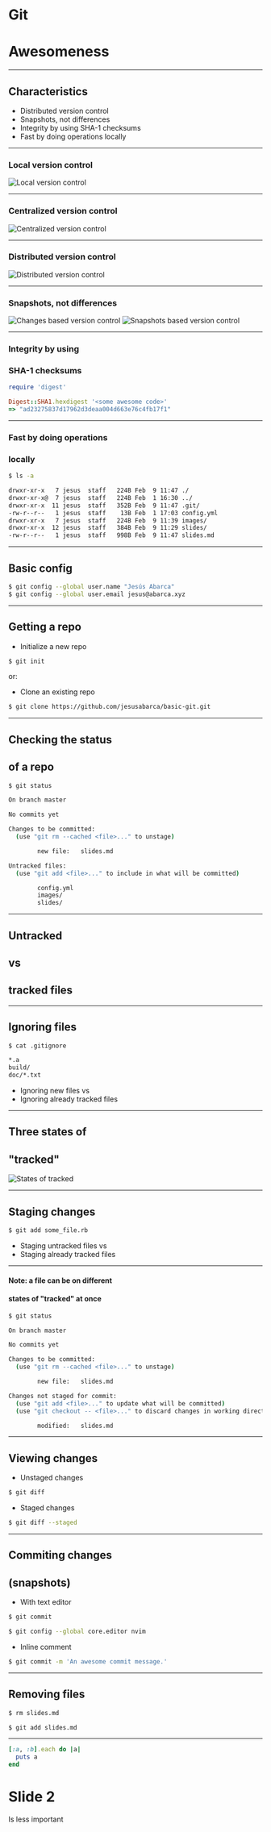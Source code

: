 # Git
# Awesomeness

---
## Characteristics

* Distributed version control
* Snapshots, not differences
* Integrity by using SHA-1 checksums
* Fast by doing operations locally

---
### Local version control

![Local version control](images/local_vs.png)

---
### Centralized version control

![Centralized version control](images/centralized_vs.png)

---
### Distributed version control

![Distributed version control](images/distributed_vs.png)

---
### Snapshots, not differences

![Changes based version control](images/changes_vs.png)
![Snapshots based version control](images/snapshots_vs.png)

---
### Integrity by using
### SHA-1 checksums

```ruby
require 'digest'

Digest::SHA1.hexdigest '<some awesome code>'
=> "ad23275837d17962d3deaa004d663e76c4fb17f1"
```
---
### Fast by doing operations
### locally

```bash
$ ls -a

drwxr-xr-x   7 jesus  staff   224B Feb  9 11:47 ./
drwxr-xr-x@  7 jesus  staff   224B Feb  1 16:30 ../
drwxr-xr-x  11 jesus  staff   352B Feb  9 11:47 .git/
-rw-r--r--   1 jesus  staff    13B Feb  1 17:03 config.yml
drwxr-xr-x   7 jesus  staff   224B Feb  9 11:39 images/
drwxr-xr-x  12 jesus  staff   384B Feb  9 11:29 slides/
-rw-r--r--   1 jesus  staff   998B Feb  9 11:47 slides.md
```

---
## Basic config

```bash
$ git config --global user.name "Jesús Abarca"
$ git config --global user.email jesus@abarca.xyz
```

---
## Getting a repo

* Initialize a new repo
```bash
$ git init
```
or:

* Clone an existing repo
```bash
$ git clone https://github.com/jesusabarca/basic-git.git
```

---
## Checking the status
## of a repo

```bash
$ git status
```

```bash
On branch master

No commits yet

Changes to be committed:
  (use "git rm --cached <file>..." to unstage)

        new file:   slides.md

Untracked files:
  (use "git add <file>..." to include in what will be committed)

        config.yml
        images/
        slides/
```

---
## Untracked
## vs
## tracked files

---
## Ignoring files

```bash
$ cat .gitignore
```

```bash
*.a
build/
doc/*.txt
```

* Ignoring new files
vs
* Ignoring already tracked files

---
## Three states of
## "tracked"

![States of tracked](images/states_of_tracked_vs.png)

---
## Staging changes

```bash
$ git add some_file.rb
```

* Staging untracked files
vs
* Staging already tracked files

---
#### Note: a file can be on different
#### states of "tracked" at once

```bash
$ git status
```

```bash
On branch master

No commits yet

Changes to be committed:
  (use "git rm --cached <file>..." to unstage)

        new file:   slides.md

Changes not staged for commit:
  (use "git add <file>..." to update what will be committed)
  (use "git checkout -- <file>..." to discard changes in working directory)

        modified:   slides.md
```

---
## Viewing changes

* Unstaged changes

```bash
$ git diff
```

* Staged changes

```bash
$ git diff --staged
```

---
## Commiting changes
## (snapshots)

* With text editor

```bash
$ git commit
```

```bash
$ git config --global core.editor nvim
```

* Inline comment

```bash
$ git commit -m 'An awesome commit message.'
```

---
## Removing files

```bash
$ rm slides.md
```

```bash
$ git add slides.md
```

---
```ruby
[:a, :b].each do |a|
  puts a
end
```

# Slide 2

Is less important
